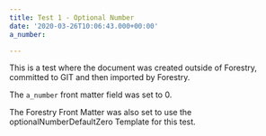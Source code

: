 ```yaml
---
title: Test 1 - Optional Number
date: '2020-03-26T10:06:43.000+00:00'
a_number: 

---
```

This is a test where the document was created outside of Forestry, committed to GIT and then imported by Forestry.

The `a_number` front matter field was set to 0.

The Forestry Front Matter was also set to use the optionalNumberDefaultZero Template for this test.